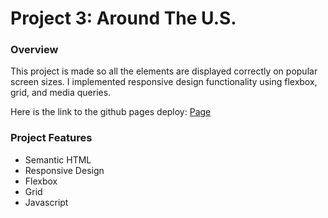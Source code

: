 # Project 3: Around The U.S.

### Overview

This project is made so all the elements are displayed correctly on popular screen sizes. I implemented responsive design functionality using flexbox, grid, and media queries.

Here is the link to the github pages deploy: [Page](https://cody-obrien.github.io/se_project_aroundtheus/)

### Project Features

- Semantic HTML
- Responsive Design
- Flexbox
- Grid
- Javascript

